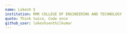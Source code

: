 ```yaml
---
name: Lokesh S
institution: RMK COLLEGE OF ENGINEERING AND TECHNOLOGY
quote: Think twice, Code once
github_user: lokeshsenthilkumar
---
```


